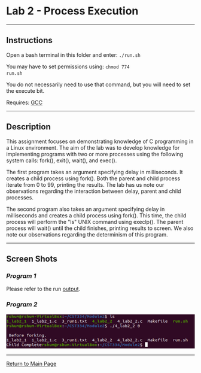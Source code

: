 # Lab 2 - Process Execution

---

## Instructions

Open a bash terminal in this folder and enter: <code>./run.sh</code>

You may have to set permissions using: <code>chmod 774 run.sh</code>

You do not necessarily need to use that command, but you will need to set the execute bit.

Requires: [GCC](https://linuxize.com/post/how-to-install-gcc-compiler-on-ubuntu-18-04/) 

---

## Description

This assignment focuses on demonstrating knowledge of C programming in a Linux environment. The aim of the lab was to develop knowledge for implementing programs with two or more processes using the following system calls: fork(), exit(), wait(), and exec(). 

The first program takes an argument specifying delay in milliseconds. It creates a child process using fork(). Both the parent and child process iterate from 0 to 99, printing the results. The lab has us note our observations regarding the interaction between delay, parent and child processes.

The second program also takes an argument specifying delay in milliseconds and creates a child process using fork(). This time, the child process will perform the "ls" UNIX command using execlp(). The parent process will wait() until the child finishes, printing results to screen. We also note our observations regarding the determinism of this program.

---


## Screen Shots

### _Program 1_

Please refer to the run [output](/Module2/3_run1.txt).

### _Program 2_
![run](/Module2/6_run2.PNG)

---

[Return to Main Page](https://github.com/raymondshum/CST334)
